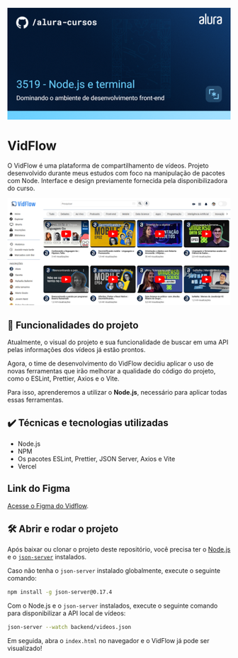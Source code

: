 ![Imagem de capa do curso. O título é "3519 - Node.js e terminal" e o subtítulo é "Dominando o ambiente de desenvolvimento front-end".](./thumb.png)

# VidFlow

O VidFlow é uma plataforma de compartilhamento de vídeos. Projeto desenvolvido durante meus estudos com foco na manipulação de pacotes com Node. Interface e design previamente fornecida pela disponibilizadora do curso.

![Captura de tela do Vidflow.](./vidflow.png)

## 🔨 Funcionalidades do projeto

Atualmente, o visual do projeto e sua funcionalidade de buscar em uma API pelas informações dos vídeos já estão prontos.

Agora, o time de desenvolvimento do VidFlow decidiu aplicar o uso de novas ferramentas que irão melhorar a qualidade do código do projeto, como o ESLint, Prettier, Axios e o Vite.

Para isso, aprenderemos a utilizar o **Node.js**, necessário para aplicar todas essas ferramentas.

## ✔️ Técnicas e tecnologias utilizadas

- Node.js
- NPM
- Os pacotes ESLint, Prettier, JSON Server, Axios e Vite
- Vercel

## Link do Figma

[Acesse o Figma do Vidflow](https://www.figma.com/file/a0crwitCtGmNIQW0RVIs5H/VidFlow-%7C-Curso-Js---Consumindo-dados-de-uma-API?node-id=0%3A1&mode=dev).

## 🛠️ Abrir e rodar o projeto

Após baixar ou clonar o projeto deste repositório, você precisa ter o [Node.js](https://nodejs.org/) e o [`json-server`](https://www.npmjs.com/package/json-server) instalados.

Caso não tenha o `json-server` instalado globalmente, execute o seguinte comando:

```bash
npm install -g json-server@0.17.4
```

Com o Node.js e o `json-server` instalados, execute o seguinte comando para disponibilizar a API local de vídeos:

```bash
json-server --watch backend/videos.json
```

Em seguida, abra o `index.html` no navegador e o VidFlow já pode ser visualizado!